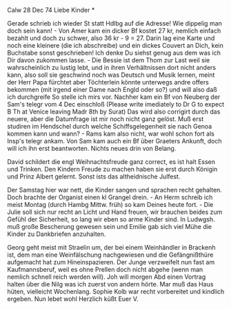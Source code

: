  Calw 28 Dec 74
Liebe Kinder <Fried>*

Gerade schrieb ich wieder St statt Hdlbg auf die Adresse! Wie dippelig man doch sein kann! - Von Amer kam ein dicker Bf kostet 27 kr, nemlich einfach bezahlt und doch zu schwer, also 36 kr - 9 = 27. Darin lag eine Karte und noch eine kleinere (die ich abschreibe) und ein dickes Couvert an Dich, kein Buchstabe sonst geschrieben! Ich denke Du siehst genug aus dem was ich Dir davon zukommen lasse. - Die Bessie ist dem Thom zur Last weil sie wahrscheinlich zu lustig lebt, und in ihren Verhältnissen dort nicht anders kann, also soll sie geschwind noch was Deutsch und Musik lernen, meint der Herr Papa fürchtet aber Töchterlein könnte unterwegs andre offers bekommen (mit irgend einer Dame nach Engld oder so?) und will also daß ich durchgreife So stelle ich mirs vor. Nachher kam ein Bf von Neuberg der Sam's telegr vom 4 Dec einschloß (Please write imediately to Dr G to expect B Th at Venice leaving Madr 8th by Surat) Das wird also corrigirt durch das neuere, aber die Datumfrage ist mir noch nicht ganz gelöst. Muß erst studiren im Hendschel durch welche Schiffsgelegenheit sie nach Genoa kommen kann und wann? - Rams kam also nicht, war wohl schon fort als Insp's telegr ankam. 
Von Sam kam auch ein Bf über Graeters Ankunft, doch will ich ihn erst beantworten. Nichts neues drin von Belang.

David schildert die engl Weihnachtsfreude ganz correct, es ist halt Essen und Trinken. Den Kindern Freude zu machen haben sie erst durch Königin und Prinz Albert gelernt. Sonst ists das altheidnische Julfest.

Der Samstag hier war nett, die Kinder sangen und sprachen recht gehalten. Doch brachte der Organist einen kl Grangel drein. - An Herm schreib ich meist Montag (durch Hambg Mittw. früh) so kam Deines heute fort. - Die Julie soll sich nur recht an Licht und Hand freuen, wir brauchen beides zum Gefühl der Sicherheit, so lang wir eben so arme Kinder sind. 
In Ludwgsh. muß große Bescherung gewesen sein und Emilie gab sich viel Mühe die Kinder zu Dankbriefen anzuhalten.

Georg geht meist mit Straelin um, der bei einem Weinhändler in Brackenh ist, dem man eine Weinfälschung nachgewiesen und die Gefängnißthüre aufgemacht hat zum Hineinspazieren. Der Junge verzweifelt nun fast am Kaufmannsberuf, weil es ohne Prellen doch nicht abgehe (wenn man nemlich schnell reich werden will). Joh will morgen Abd einen Vortrag halten über die Nilg was ich zuerst von andern hörte. Mar muß das Haus hüten, vielleicht Wochenlang. Sophie Kolb war recht vorbereitet und kindlich ergeben. 
Nun lebet wohl Herzlich küßt
 Euer V.
